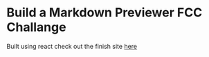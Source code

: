 # Build a Markdown Previewer FCC Challange

Built using react check out the finish site [here](https://fcc-markdown-preview-project.netlify.app/)

